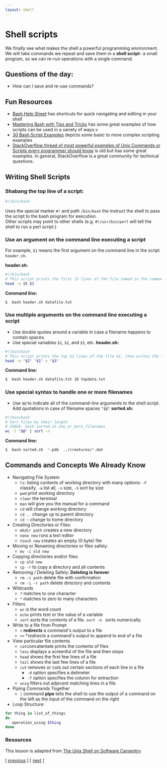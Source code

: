 ```yaml
---
layout: shell
---
```


# Shell scripts
We finally see what makes the shell a powerful programming environment.  
We will take commands we repeat and save them in a **shell script**- a small program, so we can re-run operations with a single command.

## Questions of the day:
- How can I save and re-use commands?

## Fun Resources
- [Bash Help Sheet](https://www.shell-tips.com/sheets/bash-help-sheet.pdf) has shortcuts for quick navigating and editing in your shell
- [Mastering Bash with Tips and Tricks](https://www.shell-tips.com/shell/) has some great examples of how scripts can be used in a variety of ways.v
- [30 Bash Script Examples](https://linuxhint.com/30_bash_script_examples/) depicts some basic to more complex scripting examples
- [StackOverflow thread of most powerful examples of Unix Commands or Scripts every programmer should know](https://stackoverflow.com/questions/1102986/most-powerful-examples-of-unix-commands-or-scripts-every-programmer-should-know) is old but has some great examples.  In general, StackOverflow is a great community for technical questions.


## Writing Shell Scripts
### Shabang the top line of a script:
```bash
#!/bin/bash
```
Uses the special marker `#!` and path `/bin/bash` the instruct the shell to pass the script to the bash program for execution.  
Other scripts may point to other shells (e.g. `#!/usr/bin/perl` will tell the shell to run a perl script.) 

### Use an argument on the command line executing a script
For example, `$1` means the first argument on the command line in the script `header.sh`.

**header.sh:**
```bash
#!/bin/bash
# This script prints the first 15 lines of the file named in the command line (datafile.txt)
head -n 15 $1 
```
**Command line:**
```bash
$  bash header.sh datafile.txt
```

### Use multiple arguments on the command line executing a script
- Use double quotes around a variable in case a filename happens to contain spaces.
- Use special variables `$1`, `$2`, and `$3`, etc.
**header.sh:**
```bash
#!/bin/bash
# This script prints the top $2 lines of the file $1, then writes the top lines to file $3
head -n "$2" "$1" > "$3" 
```
**Command line:**
```bash
$  bash header.sh datafile.txt 10 topdata.txt
```

### Use special syntax to handle one or more filenames
- Use `$@` to indicate all of the command-line arguments to the shell script.  Add quotations in case of filename spaces `"$@"`
**sorted.sh:**
```bash
#!/bin/bash
# Sort files by their length
# USAGE: bash sorted.sh one_or_more_filenames
wc -l "$@" | sort -n
```
**Command line:**
```bash
$  bash sorted.sh  *.pdb  ../creatures/*.dat
```

## Commands and Concepts We Already Know
- Navigating File System
  - `ls`: listing contents of working directory with many options: `-F` classify, `-a` list all, `-s` size, `-S` sort by size
  - `pwd` print working directory
  - `clear` the terminal
  - `man` will give you the manual for a command
  - `cd` will change working directory
  - `cd ..` change up to parent directory
  - `cd ~` change to home directory
- Creating Directories or Files:
  - `mkdir path` creates a new directory
  - `nano new` runs a text editor 
  - `touch new` creates an empty (0 byte) file
- Moving or Renaming directories or files safely:
  - `mv -i old new` 
- Copying directories and/or files:  
  - `cp old new` 
  - `cp -r` to copy a directory and all contents
- Removing / Deleting Safely: **Deleting is forever**
  - `rm -i path` delete file with confirmation
  - `rm -i -r path` delete directory and contents    
- Wildcards
  - `?` matches to one character
  - `*` matches to zero to many characters
- Filters 
  - `wc` is the word count 
  - `echo` prints text or the value of a variable
  - `sort` sorts the contents of a file.  `sort -n ` sorts numerically.
- Write to a file from Prompt
  - `>` **redirects** a command's output to a file 
  - `>>` **redirects* a command's output to append to end of a file 
- View particular file contents
  - `cat`concatentate prints the contents of files
  - `less` displays a screenful of the file and then stops
  - `head` shows the first few lines of a file
  - `tail` shows the last few lines of a file
  - `cut` removes or cuts out certain sections of each line in a file
     - `-d` option specifies a delimeter 
     - `-f` option specifies the column for extraction
  - `uniq` filters out adjecent matching lines in a file.
- Piping Commands Together
  - `|` command **pipe** tells the shell to use the output of a command on the left as the input of the command on the right
- Loop Structure: 
```bash
for thing in list_of_things
do
   operation_using $thing
done
```

### Resources
This lesson is adapted from [The Unix Shell on Software Carpentry](http://swcarpentry.github.io/shell-novice/).


<span class="lesson">
    [&nbsp;<a href="/shell/loops">previous</a>&nbsp;]
    [&nbsp;<a href="/shell/search-find">next</a>&nbsp;]   
</span>
